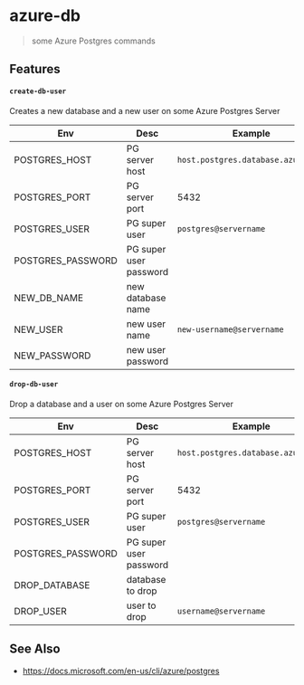 # azure-db

> some Azure Postgres commands

## Features

#### `create-db-user`

Creates a new database and a new user on some Azure Postgres Server

| Env               | Desc                   | Example                            |
| ----------------- | ---------------------- | ---------------------------------- |
| POSTGRES_HOST     | PG server host         | `host.postgres.database.azure.com` |
| POSTGRES_PORT     | PG server port         | 5432                               |
| POSTGRES_USER     | PG super user          | `postgres@servername`              |
| POSTGRES_PASSWORD | PG super user password |                                    |
| NEW_DB_NAME       | new database name      |
| NEW_USER          | new user name          | `new-username@servername`          |
| NEW_PASSWORD      | new user password      |

#### `drop-db-user`

Drop a database and a user on some Azure Postgres Server

| Env               | Desc                   | Example                            |
| ----------------- | ---------------------- | ---------------------------------- |
| POSTGRES_HOST     | PG server host         | `host.postgres.database.azure.com` |
| POSTGRES_PORT     | PG server port         | 5432                               |
| POSTGRES_USER     | PG super user          | `postgres@servername`              |
| POSTGRES_PASSWORD | PG super user password |                                    |
| DROP_DATABASE     | database to drop       |
| DROP_USER         | user to drop           | `username@servername`              |

## See Also

- https://docs.microsoft.com/en-us/cli/azure/postgres
